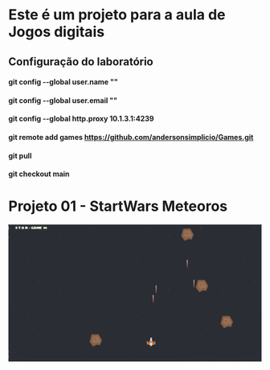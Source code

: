 

# Este é um projeto para a aula de Jogos digitais

## Configuração do laboratório
#### git config --global user.name "<username>"
#### git config --global user.email "<email>"
#### git config --global http.proxy 10.1.3.1:4239
#### git remote add games https://github.com/andersonsimplicio/Games.git
#### git pull
#### git checkout main
# Projeto 01  - StartWars Meteoros
![alt text](/StartWars/assets/img/JogoCompleto.png)
